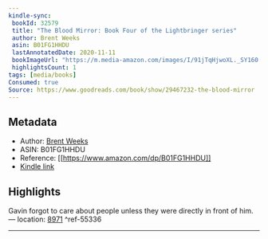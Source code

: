 ```yaml
---
kindle-sync:
 bookId: 32579
 title: "The Blood Mirror: Book Four of the Lightbringer series"
 author: Brent Weeks
 asin: B01FG1HHDU
 lastAnnotatedDate: 2020-11-11
 bookImageUrl: "https://m.media-amazon.com/images/I/91jTqHjwoXL._SY160.jpg"
 highlightsCount: 1
tags: [media/books]
Consumed: true
Source: https://www.goodreads.com/book/show/29467232-the-blood-mirror
---
```


## Metadata
* Author: [Brent Weeks](https://www.amazon.com/Brent-Weeks/e/B004N1S4QY/ref=dp_byline_cont_ebooks_1)
* ASIN: B01FG1HHDU
* Reference: [[https://www.amazon.com/dp/B01FG1HHDU]]
* [Kindle link](kindle://book?action=open&asin=B01FG1HHDU)

## Highlights
Gavin forgot to care about people unless they were directly in front of him. — location: [8971](kindle://book?action=open&asin=B01FG1HHDU&location=8971) ^ref-55336

---
